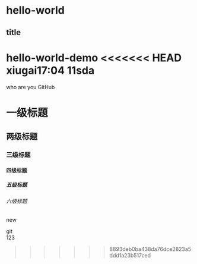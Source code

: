 # hello-world
## title
hello-world-demo
<<<<<<< HEAD
xiugai17:04
11sda
=======
who are you 
GitHub
# 一级标题  
## 两级标题  
### 三级标题  
#### 四级标题  
##### 五级标题  
###### 六级标题  
####
new  

git  
123
>>>>>>> 8893deb0ba438da76dce2823a5ddd1a23b517ced
